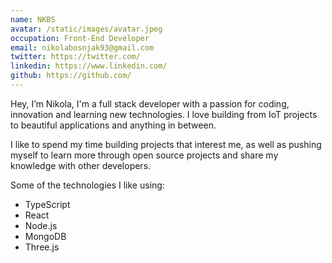 ```yaml
---
name: NKBS
avatar: /static/images/avatar.jpeg
occupation: Front-End Developer
email: nikolabosnjak93@gmail.com
twitter: https://twitter.com/
linkedin: https://www.linkedin.com/
github: https://github.com/
---
```


Hey, I’m Nikola, I'm a full stack developer with a passion for coding, innovation and learning new technologies. I love building from IoT projects to beautiful applications and anything in between.

I like to spend my time building projects that interest me, as well as pushing myself to learn more through open source projects and share my knowledge with other developers.

Some of the technologies I like using:

- TypeScript
- React
- Node.js
- MongoDB
- Three.js
